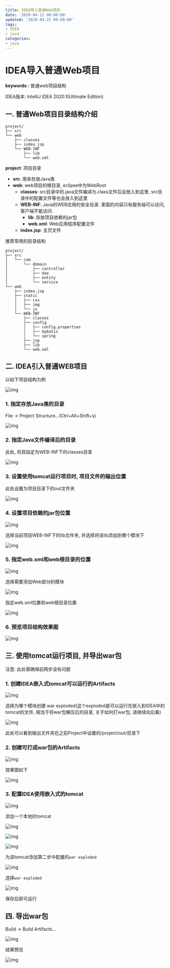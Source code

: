 ```yaml
---
title: IDEA导入普通Web项目
date: '2020-04-22 00:00:00'
updated: '2020-04-22 00:00:00'
tags:
- IDEA
- java
categories:
- java
---
```


# IDEA导入普通Web项目

**keywords :** 普通web项目结构

IDEA版本: IntelliJ IDEA 2020.1(Ultimate Edition)

## 一. 普通Web项目目录结构介绍

```
project/
├── src
└── web
    ├── classes
    ├── index.jsp
    └── WEB-INF
        ├── lib
        └── web.xml
```

**project**: 项目目录

- **src**: 用来存放Java类
- **web**: web项目的根目录, eclipse中为WebRoot
  - **classes**: src目录中的.java文件编译为.class文件后会放入到这里, src目录中的配置文件等也会放入到这里
  - **WEB-INF**: Java的WEB应用的安全目录. 里面的内容只有服务端可以访问, 客户端不能访问.
    - **lib**: 存放项目依赖的jar包
    - **web.xml**: Web应用程序配置文件
  - **index.jsp**: 主页文件

推荐常用的目录结构

```
project/
├── src
│   └── com
│       └── domain
│           ├── controller
│           ├── dao
│           ├── entity
│           └── service
└── web
    ├── index.jsp
    ├── static
    │   ├── css
    │   ├── img
    │   └── js
    └── WEB-INF
        ├── classes
        ├── config
        │   ├── config.properties
        │   ├── mybatis
        │   └── spring
        ├── jsp
        ├── lib
        └── web.xml
```

## 二. IDEA引入普通WEB项目

以如下项目结构为例

![img](https://gitee.com/swang-harbin/pic-bed/raw/master/images/2021/20210222152733.png)

### 1. 指定存放Java类的目录

File -> Project Structure...(Ctrl+Alt+Shift+s)

![img](https://gitee.com/swang-harbin/pic-bed/raw/master/images/2021/20210222152753.png)

### 2. 指定Java文件编译后的目录

此处, 将其指定为WEB-INF下的classes目录

![img](https://gitee.com/swang-harbin/pic-bed/raw/master/images/2021/20210222152809.png)

### 3. 设置使用tomcat运行项目时, 项目文件的输出位置

此处设置为项目目录下的out文件夹

![img](https://gitee.com/swang-harbin/pic-bed/raw/master/images/2021/20210222152859.png)

### 4. 设置项目依赖的jar包位置

![img](https://gitee.com/swang-harbin/pic-bed/raw/master/images/2021/20210222152932.png)

选择当前项目WEB-INF下的lib文件夹, 并选择将该lib添加到哪个模块下

![img](https://gitee.com/swang-harbin/pic-bed/raw/master/images/2021/20210222152951.png)

### 5. 指定web.xml和web根目录的位置

![img](https://gitee.com/swang-harbin/pic-bed/raw/master/images/2021/20210222153004.png)

选择需要添加Web部分的模块

![img](https://gitee.com/swang-harbin/pic-bed/raw/master/images/2021/20210222153019.png)

指定web.xml位置和web根目录位置

![img](https://gitee.com/swang-harbin/pic-bed/raw/master/images/2021/20210222153033.png)

### 6. 预览项目结构效果图

![img](https://gitee.com/swang-harbin/pic-bed/raw/master/images/2021/20210222153047.png)

## 三. 使用tomcat运行项目, 并导出war包

注意: 此处需确保前两步没有问题

### 1. 创建IDEA嵌入式tomcat可以运行的Artifacts

![img](https://gitee.com/swang-harbin/pic-bed/raw/master/images/2021/20210222153104.png)

选择为哪个模块创建 war exploded(这个exploded是可以运行在嵌入到IDEA中的tomcat的文件, 相当于将war包解压后的目录, 关于如何打war包, 请继续向后看)

![img](https://gitee.com/swang-harbin/pic-bed/raw/master/images/2021/20210222153119.png)

此处可以看到输出文件夹在之前Project中设置的/project/out/目录下

### 2. 创建可打成war包的Artifacts

![img](https://gitee.com/swang-harbin/pic-bed/raw/master/images/2021/20210222153146.png)

效果图如下

![img](https://gitee.com/swang-harbin/pic-bed/raw/master/images/2021/20210222153207.png)

### 3. 配置IDEA使用嵌入式的tomcat

![img](https://gitee.com/swang-harbin/pic-bed/raw/master/images/2021/20210222153221.png)

添加一个本地的tomcat

![img](https://gitee.com/swang-harbin/pic-bed/raw/master/images/2021/20210222153234.png)

![img](https://gitee.com/swang-harbin/pic-bed/raw/master/images/2021/20210222153247.png)

![img](https://gitee.com/swang-harbin/pic-bed/raw/master/images/2021/20210222153301.png)

为该tomcat添加第二步中配置的`war exploded`

![img](https://gitee.com/swang-harbin/pic-bed/raw/master/images/2021/20210222153315.png)

选择`war exploded`

![img](https://gitee.com/swang-harbin/pic-bed/raw/master/images/2021/20210222153332.png)

保存后即可运行

## 四. 导出war包

Build -> Build Artifacts...

![img](https://gitee.com/swang-harbin/pic-bed/raw/master/images/2021/20210222153350.png)

结果预览

![img](https://gitee.com/swang-harbin/pic-bed/raw/master/images/2021/20210222153404.png)
